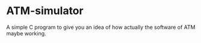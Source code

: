 # ATM-simulator
A simple C program to give you an idea of how actually the software of ATM maybe working.
